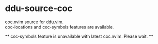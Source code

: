 # ddu-source-coc

coc.nvim source for ddu.vim.  
coc-locations and coc-symbols features are available.

** coc-symbols feature is unavailable with latest coc.nvim. Please wait. ** 
